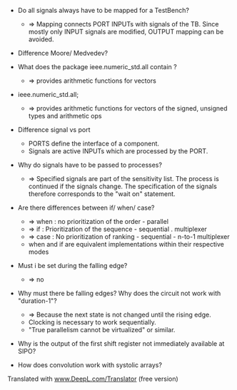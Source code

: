 - Do all signals always have to be mapped for a TestBench?
    - => Mapping connects PORT INPUTs with signals of the TB.
    Since mostly only INPUT signals are modified, OUTPUT mapping can be avoided.

- Difference Moore/ Medvedev?

- What does the package ieee.numeric_std.all contain ?
    - => provides arithmetic functions for vectors
- ieee.numeric_std.all;
    - => provides arithmetic functions for vectors of the signed, unsigned types and arithmetic ops

- Difference signal vs port
    - PORTS define the interface of a component.
    - Signals are active INPUTs which are processed by the PORT.

- Why do signals have to be passed to processes?
    - => Specified signals are part of the sensitivity list.
    The process is continued if the signals change.
    The specification of the signals therefore corresponds to the "wait on" statement.

- Are there differences between if/ when/ case?
    - => when : no prioritization of the order - parallel
    - => if : Prioritization of the sequence - sequential . multiplexer
    - => case : No prioritization of ranking - sequential - n-to-1 multiplexer 
    - when and if are equivalent implementations within their respective modes
    
- Must i be set during the falling edge? 
    - => no

- Why must there be falling edges? Why does the circuit not work with "duration-1"?
    - => Because the next state is not changed until the rising edge.
    - Clocking is necessary to work sequentially.
    - "True parallelism cannot be virtualized" or similar.

- Why is the output of the first shift register not immediately available at SIPO?

- How does convolution work with systolic arrays?


Translated with www.DeepL.com/Translator (free version)